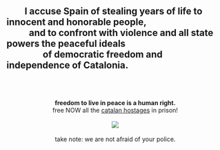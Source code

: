 <h2>  I accuse Spain of stealing years of life to innocent and honorable people,<br/>    and to confront with violence and all state powers the peaceful ideals<br/>    of democratic freedom and independence of Catalonia.</h2><br/><br/><p align="center"><b>freedom to live in peace is a human right.</b><br />free NOW all the <a href="https://usvolemacasa.cat/en/">catalan hostages</a> in prison!<br /><br /><img src="https://user-images.githubusercontent.com/1634027/45837859-a0d15580-bd10-11e8-893b-cd393480bff8.jpg" /><br /><br />take note: we are not afraid of your police.</p>
